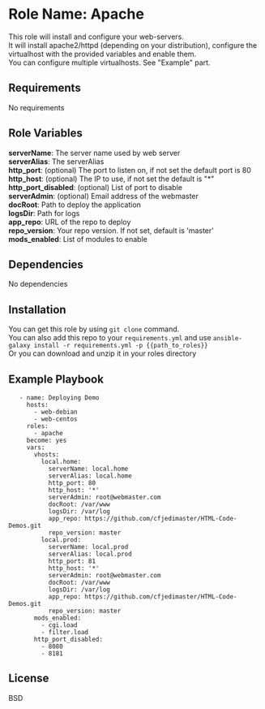 Role Name: Apache
================

This role will install and configure your web-servers.  
It will install apache2/httpd (depending on your distribution), configure the virtualhost with the provided variables and enable them.  
You can configure multiple virtualhosts. See "Example" part. 

Requirements
------------

No requirements

Role Variables
--------------

**serverName**: The server name used by web server  
**serverAlias**: The serverAlias       
**http_port**: (optional) The port to listen on, if not set the default port is 80    
**http_host**: (optional) The IP to use, if not set the default is "*"   
**http_port_disabled**: (optional) List of port to disable   
**serverAdmin**: (optional) Email address of the webmaster  
**docRoot**: Path to deploy the application  
**logsDir**: Path for logs    
**app_repo**: URL of the repo to deploy  
**repo_version**: Your repo version. If not set, default is 'master'    
**mods_enabled**: List of modules to enable  


Dependencies
------------

No dependencies

Installation
------------

You can get this role by using ```git clone``` command.  
You can also add this repo to your ```requirements.yml``` and use ```ansible-galaxy install -r requirements.yml -p {{path_to_roles}}```  
Or you can download and unzip it in your roles directory 

Example Playbook
----------------


```---
   - name: Deploying Demo
     hosts:
       - web-debian
       - web-centos
     roles:
       - apache
     become: yes
     vars:
       vhosts:
         local.home:
           serverName: local.home
           serverAlias: local.home
           http_port: 80
           http_host: '*'
           serverAdmin: root@webmaster.com
           docRoot: /var/www
           logsDir: /var/log
           app_repo: https://github.com/cfjedimaster/HTML-Code-Demos.git
           repo_version: master
         local.prod:
           serverName: local.prod
           serverAlias: local.prod
           http_port: 81
           http_host: '*'
           serverAdmin: root@webmaster.com
           docRoot: /var/www
           logsDir: /var/log
           app_repo: https://github.com/cfjedimaster/HTML-Code-Demos.git
           repo_version: master
       mods_enabled:
         - cgi.load
         - filter.load
       http_port_disabled:
         - 8080
         - 8181
 ```


License
-------

BSD

